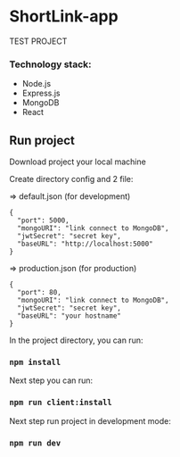 # ShortLink-app
 TEST PROJECT
 
### Technology stack: 
- Node.js
- Express.js
- MongoDB
- React
    
    
## Run project
 Download project your local machine
 
 Create directory config and 2 file:
 
=> default.json (for development)
~~~~
{
  "port": 5000,
  "mongoURI": "link connect to MongoDB",
  "jwtSecret": "secret key",
  "baseURL": "http://localhost:5000"
}
~~~~

=> production.json (for production)
~~~~
{
  "port": 80,
  "mongoURI": "link connect to MongoDB",
  "jwtSecret": "secret key",
  "baseURL": "your hostname"
}
~~~~

 In the project directory, you can run: 
 ### `npm install` 
 
 Next step you can run:
 ### `npm run client:install`
 
 Next step run project in development mode: 
 ### `npm run dev`
 
 
 
